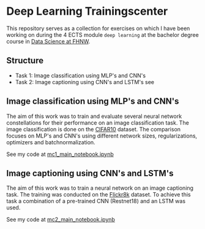 # Deep Learning Trainingscenter

This repository serves as a collection for exercises on which I have been working on during the 4 ECTS module `deep learning` at the bachelor degree course in [Data Science at FHNW](https://www.fhnw.ch/en/degree-programmes/engineering/bsc-data-science).

## Structure
- Task 1: Image classification using MLP's and CNN's
- Task 2: Image captioning using CNN's and LSTM's see

## Image classification using MLP's and CNN's
The aim of this work was to train and evaluate several neural network constellations for their performance on an image classification task. The image classification is done on the [CIFAR10](https://www.cs.toronto.edu/~kriz/cifar.html) dataset. The comparison focuses on MLP's and CNN's using different network sizes, regularizations, optimizers and batchnormalization.

See my code at [mc1_main_notebook.ipynb](mini-challenges/mc1_image_classification/mc1_main_notebook.ipynb)

## Image captioning using CNN's and LSTM's
The aim of this work was to train a neural network on an image captioning task. The training was conducted on the [Flickr8k](https://www.kaggle.com/datasets/adityajn105/flickr8k) dataset. To achieve this task a combination of a pre-trained CNN (Restnet18) and an LSTM was used. 

See my code at [mc2_main_notebook.ipynb](mini-challenges/mc2_image_captioning/mc2_main_notebook.ipynb)

